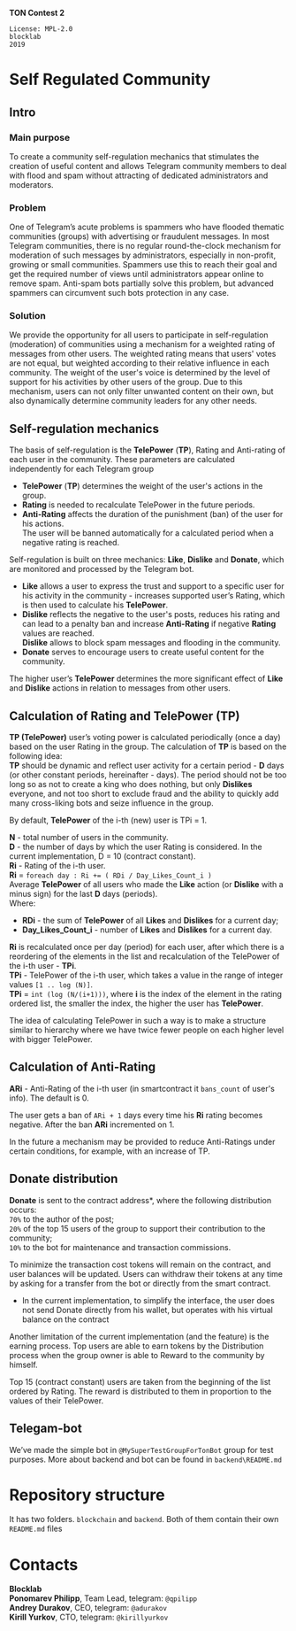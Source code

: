 **TON Contest 2**  

```
License: MPL-2.0
blocklab
2019
```

# Self Regulated Community
## Intro 
### Main purpose  
To create a community self-regulation mechanics that stimulates the creation of useful content and allows Telegram community members to deal with flood and spam without attracting of dedicated administrators and moderators.  

### Problem  
One of Telegram’s acute problems is spammers who have flooded thematic communities (groups) with advertising or fraudulent messages. In most Telegram communities, there is no regular round-the-clock mechanism for moderation of such messages by administrators, especially in non-profit, growing or small communities. Spammers use this to reach their goal and get the required number of views until administrators appear online to remove spam. Anti-spam bots partially solve this problem, but advanced spammers can circumvent such bots protection in any case.  

### Solution  
We provide the opportunity for all users to participate in self-regulation (moderation) of communities using a mechanism for a weighted rating of messages from other users. The weighted rating means that users' votes are not equal, but weighted according to their relative influence in each community. The weight of the user's voice is determined by the level of support for his activities by other users of the group. Due to this mechanism, users can not only filter unwanted content on their own, but also dynamically determine community leaders for any other needs.  

## Self-regulation mechanics  

The basis of self-regulation is the **TelePower** (**TP**), Rating and Anti-rating of each user in the community. These parameters are calculated independently for each Telegram group   

* **TelePower** (**TP**) determines the weight of the user's actions in the group.  
* **Rating** is needed to recalculate TelePower in the future periods.  
* **Anti-Rating** affects the duration of the punishment (ban) of the user for his actions.  
The user will be banned automatically for a calculated period when a negative rating is reached.  
  
Self-regulation is built on three mechanics: **Like**, **Dislike** and **Donate**, which are monitored and processed by the Telegram bot.
* **Like** allows a user to express the trust and support to a specific user for his activity in the community - increases supported user’s Rating, which is then used to calculate his **TelePower**.  
* **Dislike** reflects the negative to the user's posts, reduces his rating and can lead to a penalty ban and increase **Anti-Rating** if negative **Rating** values are reached.  
**Dislike** allows to block spam messages and flooding in the community.   
* **Donate** serves to encourage users to create useful content for the community.  
  
The higher user’s **TelePower** determines the more significant effect of **Like** and **Dislike** actions in relation to messages from other users.


## Calculation of **Rating** and **TelePower (TP)**    

**TP (TelePower)** user’s voting power is calculated periodically (once a day) based on the user Rating in the group. The calculation of **TP** is based on the following idea:  
**TP** should be dynamic and reflect user activity for a certain period - **D** days (or other constant periods, hereinafter - days). The period should not be too long so as not to create a king who does nothing, but only **Dislikes** everyone, and not too short to exclude fraud and the ability to quickly add many cross-liking bots and seize influence in the group.  

By default, **TelePower** of the i-th (new) user is TPi = 1.  

**N** - total number of users in the community.  
**D** - the number of days by which the user Rating is considered. In the current implementation, D = 10 (contract constant).  
**Ri** - Rating of the i-th user.  
**Ri** = `foreach day : Ri += ( RDi / Day_Likes_Count_i )`  
Average **TelePower** of all users who made the **Like** action (or **Dislike** with a minus sign) for the last **D** days (periods).  
Where:  
* **RDi** - the sum of **TelePower** of all **Likes** and **Dislikes** for a current day;  
* **Day_Likes_Count_i** - number of **Likes** and **Dislikes** for a current day.  

**Ri** is recalculated once per day (period) for each user, after which there is a reordering of the elements in the list and recalculation of the TelePower of the i-th user - **TPi**.  
**TPi** - TelePower of the i-th user, which takes a value in the range of integer values `[1 .. log (N)]`.  
**TPi** = `int (log (N/(i+1)))`, where **i** is the index of the element in the rating ordered list, the smaller the index, the higher the user has **TelePower**.  
  
The idea of calculating TelePower in such a way is to make a structure similar to hierarchy where we have twice fewer people on each higher level with bigger TelePower.  

## Calculation of Anti-Rating  
**ARi** - Anti-Rating of the i-th user (in smartcontract it `bans_count` of user's info). The default is 0.  

The user gets a ban of `ARi + 1` days every time his **Ri** rating becomes negative. After the ban **ARi** incremented on 1.  

In the future a mechanism may be provided to reduce Anti-Ratings under certain conditions, for example, with an increase of TP.  

## Donate distribution
**Donate** is sent to the contract address\*, where the following distribution occurs:  
`70%` to the author of the post;  
`20%` of the top 15 users of the group to support their contribution to the community;  
`10%` to the bot for maintenance and transaction commissions.  

To minimize the transaction cost tokens will remain on the contract, and user balances will be updated. Users can withdraw their tokens at any time by asking for a transfer from the bot or directly from the smart contract.  
*  In the current implementation, to simplify the interface, the user does not send Donate directly from his wallet, but operates with his virtual balance on the contract  

Another limitation of the current implementation (and the feature) is the earning process. Top users are able to earn tokens by the Distribution process when the group owner is able to Reward to the community by himself.  

Top 15 (contract constant) users are taken from the beginning of the list ordered by Rating. The reward is distributed to them in proportion to the values of their TelePower.  

## Telegam-bot  

We’ve made the simple bot in `@MySuperTestGroupForTonBot` group for test purposes. More about backend and bot can be found in `backend\README.md`

# Repository structure

It has two folders. `blockchain` and `backend`. Both of them contain their own `README.md` files

# Contacts  
**Blocklab**  
**Ponomarev Philipp**, Team Lead, telegram: `@qpilipp`  
**Andrey Durakov**, CEO, telegram: `@adurakov`  
**Kirill Yurkov**, CTO, telegram: `@kirillyurkov`  

